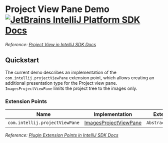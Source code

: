 # Project View Pane Demo [![JetBrains IntelliJ Platform SDK Docs](https://jb.gg/badges/docs.svg)][docs]

*Reference: [Project View in IntelliJ SDK Docs][docs:project_view]*

## Quickstart

The current demo describes an implementation of the `com.intellij.projectViewPane` extension point, which allows
creating an additional presentation type for the Project view pane.
`ImagesProjectViewPane` limits the project tree to the images only.

### Extension Points

| Name                           | Implementation                                      | Extension Point Class        |
|--------------------------------|-----------------------------------------------------|------------------------------|
| `com.intellij.projectViewPane` | [ImagesProjectViewPane][file:ImagesProjectViewPane] | `AbstractProjectViewPSIPane` |

*Reference: [Plugin Extension Points in IntelliJ SDK Docs][docs:ep]*


[docs]: https://plugins.jetbrains.com/docs/intellij/

[docs:project_view]: https://plugins.jetbrains.com/docs/intellij/project-view.html

[docs:ep]: https://plugins.jetbrains.com/docs/intellij/plugin-extensions.html

[file:ImagesProjectViewPane]: ./src/main/java/org/intellij/sdk/view/pane/ImagesProjectViewPane.java
